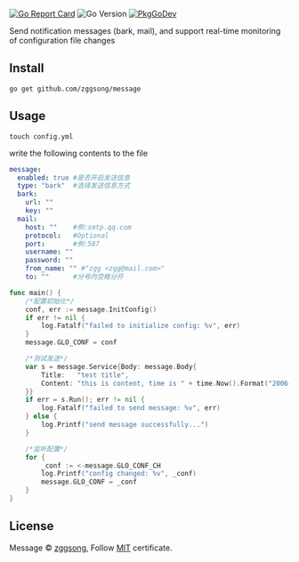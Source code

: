 
[![Go Report Card](https://goreportcard.com/badge/github.com/zggsong/message?style=flat-square)](https://goreportcard.com/report/github.com/zggsong/message)
![Go Version](https://img.shields.io/badge/go%20version-%3E=1.16-61CFDD.svg?style=flat-square)
[![PkgGoDev](https://pkg.go.dev/badge/mod/github.com/zggsong/message)](https://pkg.go.dev/mod/github.com/zggsong/message)


Send notification messages (bark, mail), and support real-time monitoring of configuration file changes

## Install

```shell
go get github.com/zggsong/message
```

## Usage

```shell
touch config.yml
```

write the following contents to the file

```yml
message:
  enabled: true #是否开启发送信息
  type: "bark"  #选择发送信息方式
  bark:
    url: ""
    key: ""
  mail:
    host: ""    #例:smtp.qq.com
    protocol:   #Optional
    port:       #例:587
    username: ""
    password: ""
    from_name: "" #"zgg <zgg@mail.com>"
    to: ""      #分号内空格分开
```

```go
func main() {
	/*配置初始化*/
	conf, err := message.InitConfig()
	if err != nil {
		log.Fatalf("failed to initialize config: %v", err)
	}
	message.GLO_CONF = conf

	/*测试发送*/
	var s = message.Service{Body: message.Body{
		Title:   "test title",
		Content: "this is content, time is " + time.Now().Format("2006-01-02 15:04:05"),
	}}
	if err = s.Run(); err != nil {
		log.Fatalf("failed to send message: %v", err)
	} else {
		log.Printf("send message successfully...")
	}

	/*监听配置*/
	for {
		_conf := <-message.GLO_CONF_CH
		log.Printf("config changed: %v", _conf)
		message.GLO_CONF = _conf
	}
}
```

## License

Message © [zggsong](https://github.com/zggsong), Follow [MIT](https://github.com/zggsong/message/blob/master/LICENSE) certificate.